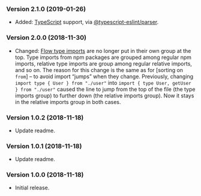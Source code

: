 ### Version 2.1.0 (2019-01-26)

- Added: [TypeScript] support, via [@typescript-eslint/parser].

### Version 2.0.0 (2018-11-30)

- Changed: [Flow type imports] are no longer put in their own group at the top.
  Type imports from npm packages are grouped among regular npm imports, relative
  type imports are group among regular relative imports, and so on. The reason
  for this change is the same as for [sorting on `from`] – to avoid import
  “jumps” when they change. Previously, changing
  `import type { User } from "./user"` into
  `import { type User, getUser } from "./user"` caused the line to jump from the
  top of the file (the type imports group) to further down (the relative imports
  group). Now it stays in the relative imports group in both cases.

### Version 1.0.2 (2018-11-18)

- Update readme.

### Version 1.0.1 (2018-11-18)

- Update readme.

### Version 1.0.0 (2018-11-18)

- Initial release.

<!-- prettier-ignore-start -->
[@typescript-eslint/parser]: https://github.com/typescript-eslint/typescript-eslint/tree/master/packages/parser
[flow type imports]: https://flow.org/en/docs/types/modules/
[sort-from]: README.md#why-sort-on-from
[typescript]: https://www.typescriptlang.org/
<!-- prettier-ignore-end -->
